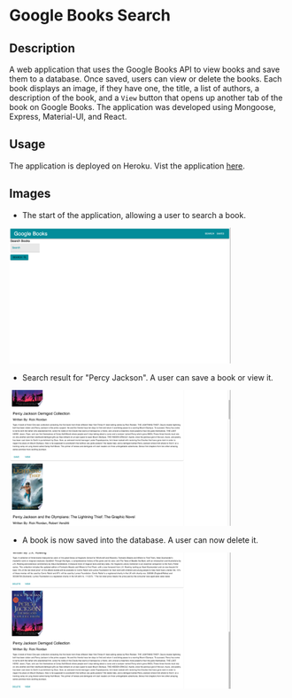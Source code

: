# Google Books Search

## Description

A web application that uses the Google Books API to view books and save them to a database. Once saved, users can view or delete the books. Each book displays an image, if they have one, the title, a list of authors, a description of the book, and a `View` button that opens up another tab of the book on Google Books. The application was developed using Mongoose, Express, Material-UI, and React.

## Usage

The application is deployed on Heroku. Vist the application [here](https://stormy-beyond-70546.herokuapp.com/).

## Images

* The start of the application, allowing a user to search a book.

<img src="./images/start.png" width="400">

* Search result for "Percy Jackson". A user can save a book or view it.

<img src="./images/search.png" width="400">

* A book is now saved into the database. A user can now delete it.

<img src="./images/save.png" width="400">
